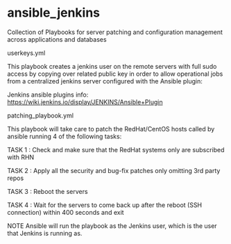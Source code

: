 # ansible_jenkins
Collection of Playbooks for server patching and configuration management across applications and databases

userkeys.yml

This playbook creates a jenkins user on the remote servers with full sudo access by copying over related public key in order to allow operational jobs from a centralized jenkins server configured with the Ansible plugin:

Jenkins ansible plugins info:
https://wiki.jenkins.io/display/JENKINS/Ansible+Plugin

patching_playbook.yml

This playbook will take care to patch the RedHat/CentOS hosts called by ansible running 4 of the following tasks:

TASK 1 : Check and make sure that the RedHat systems only are subscribed with RHN

TASK 2 : Apply all the security and bug-fix patches only omitting 3rd party repos

TASK 3 : Reboot the servers

TASK 4 : Wait for the servers to come back up after the reboot (SSH connection) within 400 seconds and exit

NOTE Ansible will run the playbook as the Jenkins user, which is the user that Jenkins is running as.
